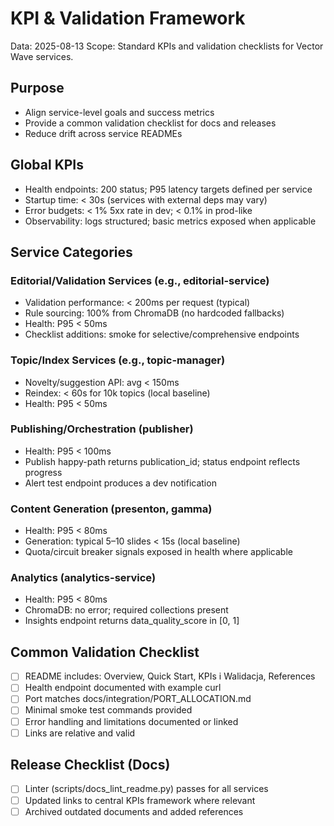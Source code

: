 # KPI & Validation Framework

Data: 2025-08-13
Scope: Standard KPIs and validation checklists for Vector Wave services.

## Purpose
- Align service-level goals and success metrics
- Provide a common validation checklist for docs and releases
- Reduce drift across service READMEs

## Global KPIs
- Health endpoints: 200 status; P95 latency targets defined per service
- Startup time: < 30s (services with external deps may vary)
- Error budgets: < 1% 5xx rate in dev; < 0.1% in prod-like
- Observability: logs structured; basic metrics exposed when applicable

## Service Categories

### Editorial/Validation Services (e.g., editorial-service)
- Validation performance: < 200ms per request (typical)
- Rule sourcing: 100% from ChromaDB (no hardcoded fallbacks)
- Health: P95 < 50ms
- Checklist additions: smoke for selective/comprehensive endpoints

### Topic/Index Services (e.g., topic-manager)
- Novelty/suggestion API: avg < 150ms
- Reindex: < 60s for 10k topics (local baseline)
- Health: P95 < 50ms

### Publishing/Orchestration (publisher)
- Health: P95 < 100ms
- Publish happy-path returns publication_id; status endpoint reflects progress
- Alert test endpoint produces a dev notification

### Content Generation (presenton, gamma)
- Health: P95 < 80ms
- Generation: typical 5–10 slides < 15s (local baseline)
- Quota/circuit breaker signals exposed in health where applicable

### Analytics (analytics-service)
- Health: P95 < 80ms
- ChromaDB: no error; required collections present
- Insights endpoint returns data_quality_score in [0, 1]

## Common Validation Checklist
- [ ] README includes: Overview, Quick Start, KPIs i Walidacja, References
- [ ] Health endpoint documented with example curl
- [ ] Port matches docs/integration/PORT_ALLOCATION.md
- [ ] Minimal smoke test commands provided
- [ ] Error handling and limitations documented or linked
- [ ] Links are relative and valid

## Release Checklist (Docs)
- [ ] Linter (scripts/docs_lint_readme.py) passes for all services
- [ ] Updated links to central KPIs framework where relevant
- [ ] Archived outdated documents and added references
